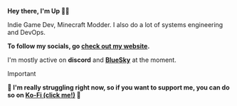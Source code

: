 **Hey there, I'm Up 👋🏻**

Indie Game Dev, Minecraft Modder.
I also do a lot of systems engineering and DevOps.



**To follow my socials, go [check out my website](https://upcraft.dev).**

I'm mostly active on **discord** and **[BlueSky](https://upcraft.dev/links/bluesky)** at the moment.


> [!IMPORTANT]
> **💜 I'm really struggling right now, so if you want to support me, you can do so on [Ko-Fi (click me!)](https://upcraft.dev/links/kofi) 💜**
